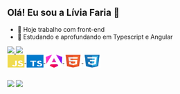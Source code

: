 ## Olá! Eu sou a Lívia Faria 👋

- 🔭 Hoje trabalho com front-end
- 🌱 Estudando e aprofundando em Typescript e Angular

<div>
  <a href="https://github.com/liviaolivf">
  <img height="180em" src="https://github-readme-stats.vercel.app/api?username=liviaolivf&show_icons=true&theme=dracula&include_all_commits=true&count_private=true" />
  <img height="180em" src="https://github-readme-stats.vercel.app/api/top-langs/?username=liviaolivf&layout=compact&langs_count=16&theme=dracula" />
</div>

<div style="display: inline_block">
  <img align="center" alt="Livia-Js" height="30" width="40" src="https://raw.githubusercontent.com/devicons/devicon/master/icons/javascript/javascript-plain.svg">
  <img align="center" alt="Livia-Ts" height="30" width="40" src="https://raw.githubusercontent.com/devicons/devicon/master/icons/typescript/typescript-plain.svg">
  <img align="center" alt="Livia-Angular" height="30" width="40" src="https://raw.githubusercontent.com/devicons/devicon/master/icons/angular/angular-original.svg">
  <img align="center" alt="Livia-Html" height="30" width="40" src="https://raw.githubusercontent.com/devicons/devicon/master/icons/html5/html5-original.svg">
  <img align="center" alt="Livia-Css" height="30" width="40" src="https://raw.githubusercontent.com/devicons/devicon/master/icons/css3/css3-original.svg">
</div>

##
<div>
  <a href="https://instagram.com/livia_olivf" target="_blank"><img src="https://img.shields.io/badge/-Instagram-%23E4405F?style=for-the-badge&logo=instagram&logoColor=white"></a>
  <a href="https://www.linkedin.com/in/liviaolivf" target="_blank"><img src="https://img.shields.io/badge/-LinkedIn-%230077B5?style=for-the-badge&logo=linkedin&logoColor=white"></a>
</div>



